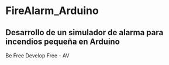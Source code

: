 # FireAlarm_Arduino
Desarrollo de un simulador de alarma para incendios pequeña en Arduino
-----------------------------------------------------------------
Be Free Develop Free - AV
